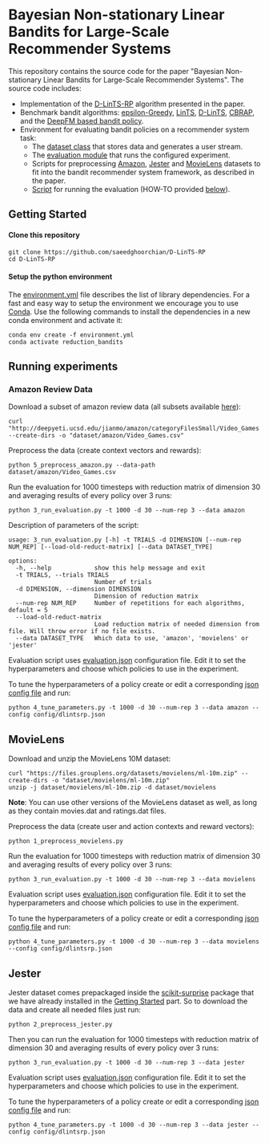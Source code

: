 # Bayesian Non-stationary Linear Bandits for Large-Scale Recommender Systems

This repository contains the source code for the paper "Bayesian Non-stationary Linear Bandits for Large-Scale Recommender Systems".
The source code includes:
- Implementation of the [D-LinTS-RP](https://github.com/saeedghoorchian/D-LinTS-RP/blob/main/policies/dlintsrp.py) algorithm presented in the paper.
- Benchmark bandit algorithms: [epsilon-Greedy](https://github.com/saeedghoorchian/D-LinTS-RP/blob/main/policies/egreedy.py),
[LinTS](https://github.com/saeedghoorchian/D-LinTS-RP/blob/main/policies/linear_ts.py),
[D-LinTS](https://github.com/saeedghoorchian/D-LinTS-RP/blob/main/policies/d_lin_ts.py), 
[CBRAP](https://github.com/saeedghoorchian/D-LinTS-RP/blob/main/policies/cbrap.py), and the
[DeepFM based bandit policy](https://github.com/saeedghoorchian/D-LinTS-RP/blob/main/policies/deepfm.py).
- Environment for evaluating bandit policies on a recommender system task:
    - The [dataset class](https://github.com/saeedghoorchian/D-LinTS-RP/blob/main/data_loading/recommender_dataset.py) that stores data and generates a user stream.
    - The [evaluation module](https://github.com/saeedghoorchian/D-LinTS-RP/blob/main/evaluator.py) that runs the configured experiment.
    - Scripts for preprocessing [Amazon](https://github.com/saeedghoorchian/D-LinTS-RP/blob/main/5_preprocess_amazon.py),
  [Jester](https://github.com/saeedghoorchian/D-LinTS-RP/blob/main/2_preprocess_jester.py) and 
  [MovieLens](https://github.com/saeedghoorchian/D-LinTS-RP/blob/main/1_preprocess_movielens.py) 
  datasets to fit 
  into the bandit recommender system framework, as described in the paper.
    - [Script](https://github.com/saeedghoorchian/D-LinTS-RP/blob/main/3_run_evaluation.py)
  for running the evaluation (HOW-TO provided [below](https://github.com/saeedghoorchian/D-LinTS-RP/tree/main#running-experiments)).

## Getting Started 

#### Clone this repository
```
git clone https://github.com/saeedghoorchian/D-LinTS-RP
cd D-LinTS-RP 
```

#### Setup the python environment

The [environment.yml](https://github.com/saeedghoorchian/D-LinTS-RP/blob/main/environment.yml)
file describes the list of library dependencies. For a fast and easy way to setup the environment we encourage you to
use [Conda](https://docs.conda.io/en/latest/miniconda.html). Use the following commands to install the dependencies in
a new conda environment and activate it:
```
conda env create -f environment.yml
conda activate reduction_bandits
```

## Running experiments

### Amazon Review Data 
Download a subset of amazon review data (all subsets available [here](https://nijianmo.github.io/amazon/#subsets)):
```
curl "http://deepyeti.ucsd.edu/jianmo/amazon/categoryFilesSmall/Video_Games.csv" --create-dirs -o "dataset/amazon/Video_Games.csv"
```
Preprocess the data (create context vectors and rewards):
```
python 5_preprocess_amazon.py --data-path dataset/amazon/Video_Games.csv
```
Run the evaluation for 1000 timesteps with reduction matrix of dimension 30 and averaging results of every policy over 3 runs:
```
python 3_run_evaluation.py -t 1000 -d 30 --num-rep 3 --data amazon
```
Description of parameters of the script:
```
usage: 3_run_evaluation.py [-h] -t TRIALS -d DIMENSION [--num-rep NUM_REP] [--load-old-reduct-matrix] [--data DATASET_TYPE]

options:
  -h, --help            show this help message and exit
  -t TRIALS, --trials TRIALS
                        Number of trials
  -d DIMENSION, --dimension DIMENSION
                        Dimension of reduction matrix
  --num-rep NUM_REP     Number of repetitions for each algorithms, default = 5
  --load-old-reduct-matrix
                        Load reduction matrix of needed dimension from file. Will throw error if no file exists.
  --data DATASET_TYPE   Which data to use, 'amazon', 'movielens' or 'jester'
```
Evaluation script uses [evaluation.json](https://github.com/saeedghoorchian/D-LinTS-RP/blob/main/config/evaluation.json)
configuration file. Edit it to set the hyperparameters and choose which
policies to use in the experiment.

To tune the hyperparameters of a policy create or edit a corresponding [json config file](https://github.com/saeedghoorchian/D-LinTS-RP/blob/main/config/dlintsrp.json)
and run:
```
python 4_tune_parameters.py -t 1000 -d 30 --num-rep 3 --data amazon --config config/dlintsrp.json
```

## MovieLens

Download and unzip the MovieLens 10M dataset:
```
curl "https://files.grouplens.org/datasets/movielens/ml-10m.zip" --create-dirs -o "dataset/movielens/ml-10m.zip"
unzip -j dataset/movielens/ml-10m.zip -d dataset/movielens
```
**Note**: You can use other versions of the MovieLens dataset as well, as long as they contain movies.dat and ratings.dat files.

Preprocess the data (create user and action contexts and reward vectors):
```
python 1_preprocess_movielens.py
```

Run the evaluation for 1000 timesteps with reduction matrix of dimension 30 and averaging results of every policy over 3 runs:
```
python 3_run_evaluation.py -t 1000 -d 30 --num-rep 3 --data movielens
```
Evaluation script uses [evaluation.json](https://github.com/saeedghoorchian/D-LinTS-RP/blob/main/config/evaluation.json)
configuration file. Edit it to set the hyperparameters and choose which
policies to use in the experiment.

To tune the hyperparameters of a policy create or edit a corresponding [json config file](https://github.com/saeedghoorchian/D-LinTS-RP/blob/main/config/dlintsrp.json)
and run:
```
python 4_tune_parameters.py -t 1000 -d 30 --num-rep 3 --data movielens --config config/dlintsrp.json
```

## Jester
Jester dataset comes prepackaged inside the [scikit-surprise](https://surpriselib.com/) package that we have already installed
in the [Getting Started](https://github.com/saeedghoorchian/D-LinTS-RP#setup-the-environment) part. So to download the data and create all needed files just run:
```
python 2_preprocess_jester.py 
```

Then you can run the evaluation for 1000 timesteps with reduction matrix of dimension 30 and averaging results of every policy over 3 runs:
```
python 3_run_evaluation.py -t 1000 -d 30 --num-rep 3 --data jester
```
Evaluation script uses [evaluation.json](https://github.com/saeedghoorchian/D-LinTS-RP/blob/main/config/evaluation.json)
configuration file. Edit it to set the hyperparameters and choose which
policies to use in the experiment.

To tune the hyperparameters of a policy create or edit a corresponding [json config file](https://github.com/saeedghoorchian/D-LinTS-RP/blob/main/config/dlintsrp.json)
and run:
```
python 4_tune_parameters.py -t 1000 -d 30 --num-rep 3 --data jester --config config/dlintsrp.json
```
